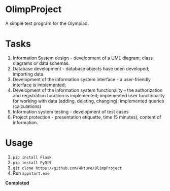 # OlimpProject

A simple test program for the Olympiad.

# Tasks
1. Information System design - development of a UML diagram;
class diagrams or data schemas.
2. Database development - database objects have been developed;
importing data.
3. Development
of the information system interface - a user-friendly interface is implemented;
4. Development
of the information system functionality - the authorization and registration function is implemented;
implemented user functionality for working with
data (adding, deleting, changing);
implemented queries (calculations)
5. Information system testing - development of test cases
6. Project protection - presentation etiquette, time (5 minutes),
content of information.

# Usage
1. `pip install Flask`
2. `pip install PyQt5`
3. `git clone https://github.com/4kture/OlimpProject`
4. Run `appstart.exe`

**Completed**
